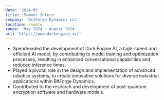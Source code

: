 ```yaml
---
date: '2024-05'
title: 'Summer Intern'
company: 'BitForge Dynamics LLC'
location: remote
range: 'May 2024 - August 2024'
url: 'https://www.darkengine.ai/'
---
```


- Spearheaded the development of Dark Engine AI, a high-speed and efficient AI model, by contributing to model training and optimization  processes, resulting in enhanced conversational capabilities and reduced  inference times.
- Played a pivotal role in the design and implementation of advanced robotics systems, to create innovative solutions for diverse industrial applications within BitForge Dynamics.
- Contributed to the research and development of post-quantum encryption software and hardware models.

